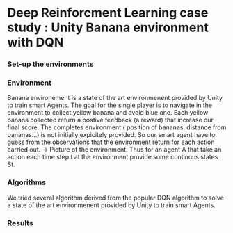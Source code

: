 # Deep Reinforcment Learning case study : Unity Banana environment with DQN

### Set-up the environments

### Environment
Banana environement is a state of the art environmenent provided by Unity to train smart Agents. The goal for the single player is to navigate in the environment to collect yellow banana and avoid blue one. Each yellow banana collected return a postive feedback (a reward) that increase our final score.
The completes environment ( position of bananas, distance from bananas...) is not initially expicitely provided. So our smart agent have to guess from the observations that the environment return for each action carried out.
-> Picture of the environment.
Thus for an agent A that take an action each time step t at the environment provide some continous states St.

### Algorithms
We tried several algorithm derived from the popular DQN algorithm to solve a state of the art environmenent provided by Unity to train smart Agents. 

### Results
